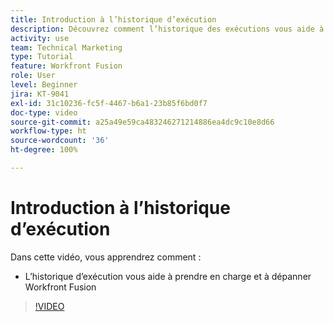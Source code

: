 ```yaml
---
title: Introduction à l’historique d’exécution
description: Découvrez comment l’historique des exécutions vous aide à assurer le support et le dépannage dans  [!DNL Adobe Workfront Fusion].
activity: use
team: Technical Marketing
type: Tutorial
feature: Workfront Fusion
role: User
level: Beginner
jira: KT-9041
exl-id: 31c10236-fc5f-4467-b6a1-23b85f6bd0f7
doc-type: video
source-git-commit: a25a49e59ca483246271214886ea4dc9c10e8d66
workflow-type: ht
source-wordcount: '36'
ht-degree: 100%

---
```


# Introduction à l’historique d’exécution

Dans cette vidéo, vous apprendrez comment :

* L’historique d’exécution vous aide à prendre en charge et à dépanner Workfront Fusion

>[!VIDEO](https://video.tv.adobe.com/v/335282/?quality=12&learn=on)
